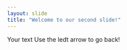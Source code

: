 ```yaml
---
layout: slide
title: "Welcome to our second slide!" 
---
```

Your text
Use the ledt arrow to go back!
